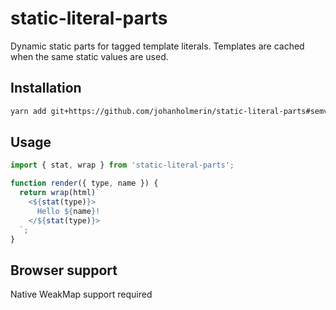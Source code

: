 # static-literal-parts

Dynamic static parts for tagged template literals. Templates are cached when the
same static values are used.

## Installation

```sh
yarn add git+https://github.com/johanholmerin/static-literal-parts#semver:^1.1.0
```

## Usage

```javascript
import { stat, wrap } from 'static-literal-parts';

function render({ type, name }) {
  return wrap(html)`
    <${stat(type)}>
      Hello ${name}!
    </${stat(type)}>
  `;
}
```

## Browser support

Native WeakMap support required
